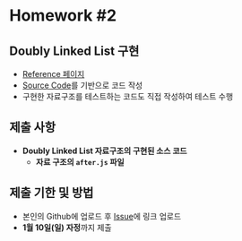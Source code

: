 # Homework #2

## Doubly Linked List 구현

- [Reference 페이지](https://github.com/ai-creatv/algorithm_FDS17/tree/master/3_DataStructures/3_4_LinkedLists)
- [Source Code](https://github.com/ai-creatv/algorithm_FDS17/blob/master/3_DataStructures/3_4_LinkedLists/src/DLL/after.js)를 기반으로 코드 작성
- 구현한 자료구조를 테스트하는 코드도 직접 작성하여 테스트 수행

## 제출 사항

- **Doubly Linked List 자료구조의 구현된 소스 코드**
  - **자료 구조의 `after.js` 파일**

## 제출 기한 및 방법

- 본인의 Github에 업로드 후 [Issue](https://github.com/ai-creatv/algorithm_FDS17/issues)에 링크 업로드
- **1월 10일(일) 자정**까지 제출
